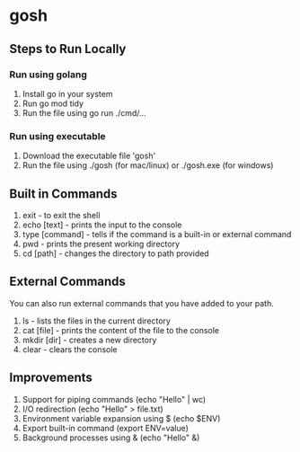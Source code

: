 # gosh

## Steps to Run Locally

### Run using golang
1. Install go in your system
2. Run go mod tidy
3. Run the file using go run ./cmd/...

### Run using executable
1. Download the executable file 'gosh'
2. Run the file using ./gosh (for mac/linux) or ./gosh.exe (for windows)

## Built in Commands
1. exit - to exit the shell
2. echo [text] - prints the input to the console
3. type [command] - tells if the command is a built-in or external command
4. pwd - prints the present working directory
5. cd [path] - changes the directory to path provided

## External Commands
You can also run external commands that you have added to your path.
1. ls - lists the files in the current directory
2. cat [file] - prints the content of the file to the console
3. mkdir [dir] - creates a new directory
4. clear - clears the console

## Improvements
1. Support for piping commands (echo "Hello" | wc)
2. I/O redirection (echo "Hello" > file.txt)
3. Environment variable expansion using $ (echo $ENV)
4. Export built-in command (export ENV=value)
5. Background processes using & (echo "Hello" &)